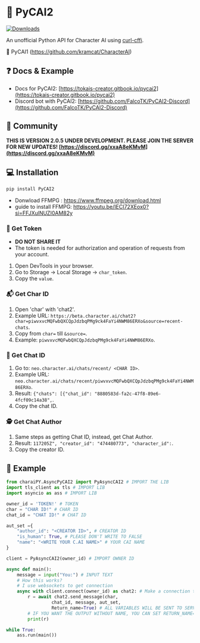 # 💬 PyCAI2

[![Downloads](https://static.pepy.tech/badge/pycai2)](https://pepy.tech/project/pycai2)

An unofficial Python API for Character AI using [curl-cffi](https://github.com/yifeikong/curl_cffi).

 💬 PyCAI1
(https://github.com/kramcat/CharacterAI)

## ❓ Docs & Example

- Docs for PyCAI2: [https://tokais-creator.gitbook.io/pycai2](https://tokais-creator.gitbook.io/pycai2)
- Discord bot with PyCAI2: [https://github.com/FalcoTK/PyCAI2-Discord](https://github.com/FalcoTK/PyCAI2-Discord)

## 🏅 Community
**THIS IS VERSION 2.0.5 UNDER DEVELOPMENT. PLEASE JOIN THE SERVER FOR NEW UPDATES!
[https://discord.gg/xxaA8eKMvM](https://discord.gg/xxaA8eKMvM)**

## 💻 Installation
```bash
pip install PyCAI2
```
- Donwload FFMPG : https://www.ffmpeg.org/download.html
- guide to install FFMPG: https://youtu.be/IECI72XEox0?si=FFJXulNUZI0AM82y

### 🔑 Get Token 
- **DO NOT SHARE IT**
- The token is needed for authorization and operation of requests from your account.
1. Open DevTools in your browser.
2. Go to Storage -> Local Storage -> `char_token`.
3. Copy the `value`.

### 📬 Get Char ID
1. Open 'char' with 'chat2'.
2. Example URL: `https://beta.character.ai/chat2?char=piwvxvcMQFwbQXCQpJdzbqPMg9ck4FaYi4NWM86ERXo&source=recent-chats`.
3. Copy from `char=` till `&source=`.
4. Example: `piwvxvcMQFwbQXCQpJdzbqPMg9ck4FaYi4NWM86ERXo`.

### 👻 Get Chat ID
1. Go to: `neo.character.ai/chats/recent/ <CHAR ID>`.
2. Example URL: `neo.character.ai/chats/recent/piwvxvcMQFwbQXCQpJdzbqPMg9ck4FaYi4NWM86ERXo`.
3. Result: `{"chats": [{"chat_id": "8880583d-fa2c-47f8-89e6-4fcf09c14a38",`.
4. Copy the chat ID.

### 🕵️ Get Chat Author
1. Same steps as getting Chat ID, instead, get Chat Author.
2. Result: `117205Z", "creator_id": "474480773", "character_id":`.
3. Copy the creator ID.

## 📙 Example
```python
from charaiPY.AsyncPyCAI2 import PyAsyncCAI2 # IMPORT THE LIB
import tls_client as tls # IMPORT LIB
import asyncio as ass # IMPORT LIB

owner_id = 'TOKEN!' # TOKEN 
char = "CHAR ID!" # CHAR ID
chat_id = "CHAT ID!" # CHAT ID

aut_set ={
    "author_id": "<CREATOR ID>", # CREATOR ID
    "is_human": True, # PLEASE DON'T WRITE TO FALSE
    "name": "<WRITE YOUR C.AI NAME>" # YOUR CAI NAME 
}

client = PyAsyncCAI2(owner_id) # IMPORT OWNER ID

async def main():
    message = input("You:") # INPUT TEXT
    # How this works?
    # I use websockets to get connection
    async with client.connect(owner_id) as chat2: # Make a connection to the server
        r = await chat2.send_message(char,
                 chat_id, message, aut_set,
                 Return_name=True) # ALL VARIABLES WILL BE SENT TO SERVER
        # IF YOU WANT THE OUTPUT WITHOUT NAME, YOU CAN SET RETURN_NAME=False
        print(r)

while True:
    ass.run(main())
```

